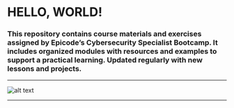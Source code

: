 # HELLO, WORLD!
### This repository contains course materials and exercises assigned by Epicode’s Cybersecurity Specialist Bootcamp. It includes organized modules with resources and examples to support a practical learning. Updated regularly with new lessons and projects.
---
![alt text](https://i.ytimg.com/vi/pnNCvnlmJXg/maxresdefault.jpg)

---
